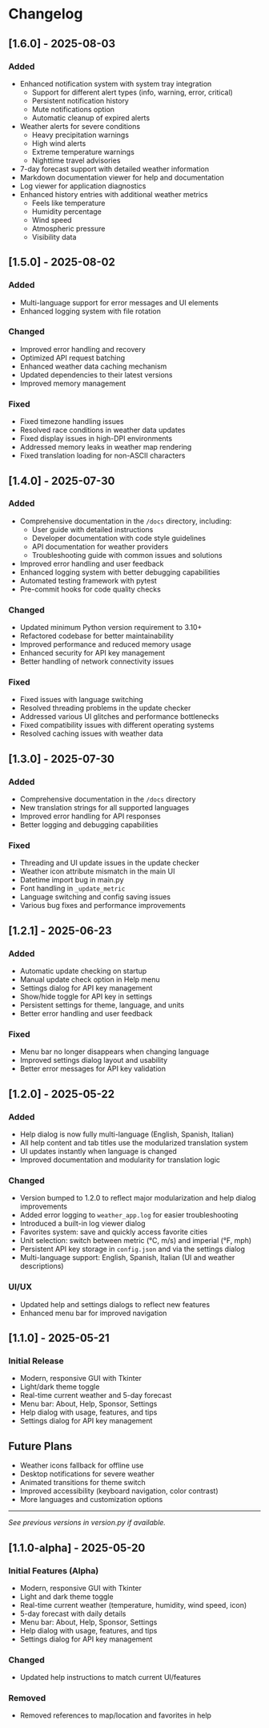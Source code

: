 # Changelog

## [1.6.0] - 2025-08-03

### Added

- Enhanced notification system with system tray integration
  - Support for different alert types (info, warning, error, critical)
  - Persistent notification history
  - Mute notifications option
  - Automatic cleanup of expired alerts
- Weather alerts for severe conditions
  - Heavy precipitation warnings
  - High wind alerts
  - Extreme temperature warnings
  - Nighttime travel advisories
- 7-day forecast support with detailed weather information
- Markdown documentation viewer for help and documentation
- Log viewer for application diagnostics
- Enhanced history entries with additional weather metrics
  - Feels like temperature
  - Humidity percentage
  - Wind speed
  - Atmospheric pressure
  - Visibility data

## [1.5.0] - 2025-08-02

### Added

- Multi-language support for error messages and UI elements
- Enhanced logging system with file rotation

### Changed

- Improved error handling and recovery
- Optimized API request batching
- Enhanced weather data caching mechanism
- Updated dependencies to their latest versions
- Improved memory management

### Fixed

- Fixed timezone handling issues
- Resolved race conditions in weather data updates
- Fixed display issues in high-DPI environments
- Addressed memory leaks in weather map rendering
- Fixed translation loading for non-ASCII characters

## [1.4.0] - 2025-07-30

### Added

- Comprehensive documentation in the `/docs` directory, including:
  - User guide with detailed instructions
  - Developer documentation with code style guidelines
  - API documentation for weather providers
  - Troubleshooting guide with common issues and solutions
- Improved error handling and user feedback
- Enhanced logging system with better debugging capabilities
- Automated testing framework with pytest
- Pre-commit hooks for code quality checks

### Changed

- Updated minimum Python version requirement to 3.10+
- Refactored codebase for better maintainability
- Improved performance and reduced memory usage
- Enhanced security for API key management
- Better handling of network connectivity issues

### Fixed

- Fixed issues with language switching
- Resolved threading problems in the update checker
- Addressed various UI glitches and performance bottlenecks
- Fixed compatibility issues with different operating systems
- Resolved caching issues with weather data

## [1.3.0] - 2025-07-30

### Added

- Comprehensive documentation in the `/docs` directory
- New translation strings for all supported languages
- Improved error handling for API responses
- Better logging and debugging capabilities

### Fixed

- Threading and UI update issues in the update checker
- Weather icon attribute mismatch in the main UI
- Datetime import bug in main.py
- Font handling in `_update_metric`
- Language switching and config saving issues
- Various bug fixes and performance improvements

## [1.2.1] - 2025-06-23

### Added

- Automatic update checking on startup
- Manual update check option in Help menu
- Settings dialog for API key management
- Show/hide toggle for API key in settings
- Persistent settings for theme, language, and units
- Better error handling and user feedback

### Fixed

- Menu bar no longer disappears when changing language
- Improved settings dialog layout and usability
- Better error messages for API key validation

## [1.2.0] - 2025-05-22

### Added

- Help dialog is now fully multi-language (English, Spanish, Italian)
- All help content and tab titles use the modularized translation system
- UI updates instantly when language is changed
- Improved documentation and modularity for translation logic

### Changed

- Version bumped to 1.2.0 to reflect major modularization and help dialog improvements
- Added error logging to `weather_app.log` for easier troubleshooting
- Introduced a built-in log viewer dialog
- Favorites system: save and quickly access favorite cities
- Unit selection: switch between metric (°C, m/s) and imperial (°F, mph)
- Persistent API key storage in `config.json` and via the settings dialog
- Multi-language support: English, Spanish, Italian (UI and weather descriptions)

### UI/UX

- Updated help and settings dialogs to reflect new features
- Enhanced menu bar for improved navigation

## [1.1.0] - 2025-05-21

### Initial Release

- Modern, responsive GUI with Tkinter
- Light/dark theme toggle
- Real-time current weather and 5-day forecast
- Menu bar: About, Help, Sponsor, Settings
- Help dialog with usage, features, and tips
- Settings dialog for API key management

## Future Plans

- Weather icons fallback for offline use
- Desktop notifications for severe weather
- Animated transitions for theme switch
- Improved accessibility (keyboard navigation, color contrast)
- More languages and customization options

---
*See previous versions in version.py if available.*

## [1.1.0-alpha] - 2025-05-20

### Initial Features (Alpha)

- Modern, responsive GUI with Tkinter
- Light and dark theme toggle
- Real-time current weather (temperature, humidity, wind speed, icon)
- 5-day forecast with daily details
- Menu bar: About, Help, Sponsor, Settings
- Help dialog with usage, features, and tips
- Settings dialog for API key management

### Changed

- Updated help instructions to match current UI/features

### Removed

- Removed references to map/location and favorites in help
